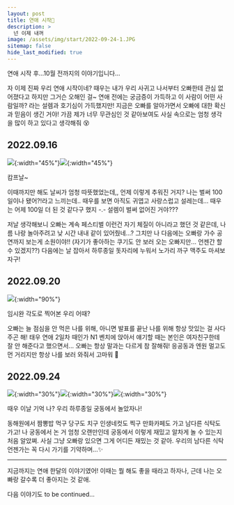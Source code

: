 ```yaml
---
layout: post
title: 연애 시작🥰
description: >
  넌 이제 내꺼
image: /assets/img/start/2022-09-24-1.JPG
sitemap: false
hide_last_modified: true
---
```


연애 시작 후...10월 전까지의 이야기입니다...

자 이제 진짜 우리 연애 시작이네? 때우는 내가 우리 사귀고 나서부터 오빠한테 관심 없어졌다고 하지만 그거슨 오해인 걸~ 연애 전에는 궁금증이 가득하고 이 사람이 어떤 사람일까? 라는 설렘과 호기심이 가득했지만! 지금은 오빠를 알아가면서 오빠에 대한 확신과 믿음이 생긴 거야! 가끔 제가 너무 무관심인 것 같아보여도 사실 속으로는 엄청 생각을 많이 하고 있다고 생각해줘 😵

## 2022.09.16

![](/assets/img/start/2022-09-16-1.JPG){:width="45%"}![](/assets/img/start/2022-09-16-2.JPG){:width="45%"}

캄프날~

이때까지만 해도 날씨가 엄청 따뜻했었는데,, 언제 이렇게 추워진 거지? 나는 벌써 100일이나 됐어?!라고 느끼는데.. 때우를 보면 아직도 귀엽고 사랑스럽고 설레는데... 때우는 어제 100일 더 된 것 같다구 했지 -.- 설렘이 벌써 없어진 거야???

저날 생각해보니 오빠는 계속 페스티벌 이런건 자기 체질이 아니라고 했던 것 같은데, 나름 나랑 놀아주려고 낮 시간 내내 같이 있어줬네...? 그치만 나 다음에는 오빠랑 가수 공연까지 보는게 소원이야!! (자기가 좋아하는 쿠기도 안 보러 오는 오빠지만... 언젠간 할 수 있겠지??) 다음에는 날 잡아서 하루종일 돗자리에 누워서 노가리 까구 맥주도 마셔보자구!

## 2022.09.20

![](/assets/img/start/2022-09-20.JPG){:width="90%"}

임시완 각도로 찍어본 우리 어때?

오빠는 늘 점심을 안 먹은 나를 위해, 아니면 발표를 끝난 나를 위해 항상 맛있는 걸 사다주곤 해! 태우 연애 2일차 때인가 N1 벤치에 앉아서 얘기할 때는 본인은 여자친구한테 잘 안 해준다고 했으면서... 오빠는 항상 말과는 다르게 참 잘해줘! 응공동과 엔원 멀고도 먼 거리지만 항상 나를 보러 와줘서 고마워 💖

## 2022.09.24

![](/assets/img/start/2022-09-24-1.JPG){:width="30%"}![](/assets/img/start/2022-09-24-3.JPG){:width="30%"}![](/assets/img/start/2022-09-24-4.JPG){:width="30%"}

때우 이날 기억 나? 우리 하루종일 궁동에서 놀았자나!

동해원에서 짬뽕밥 먹구 당구도 치구 인생네컷도 찍구 만화카페도 가고 남다른 식탁도 가고! 나 궁동에서 논 거 엄청 오랜만인데 궁동에서 이렇게 재밌고 알차게 놀 수 있는지 처음 알았쪄. 사실 그냥 오빠랑 있으면 그게 어디든 재밌는 것 같아. 우리의 남다른 식탁 언젠가는 꼭 다시 가기를 기약하며...✨

---

지금까지는 연애 한달의 이야기였어! 이때는 뭘 해도 좋을 때라고 하자나, 근데 나는 오빠랑 갈수록 더 좋아지는 것 같애.

다음 이야기도 to be continued...